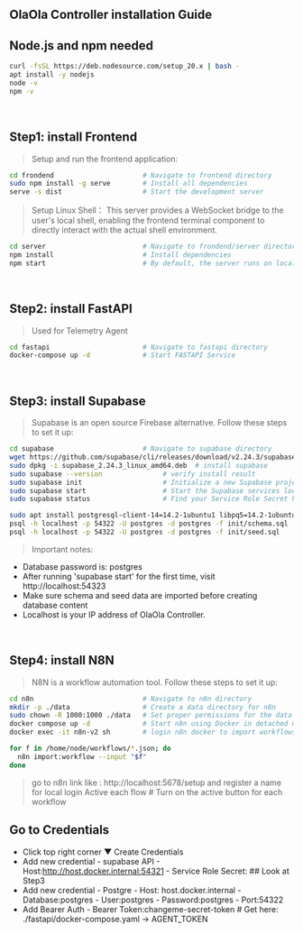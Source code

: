 ## OlaOla Controller installation Guide

## Node.js and npm needed
```bash
curl -fsSL https://deb.nodesource.com/setup_20.x | bash -
apt install -y nodejs
node -v  
npm -v
```
<br>

## Step1: install Frontend 
> Setup and run the frontend application:

```bash
cd frondend                      # Navigate to frontend directory
sudo npm install -g serve        # Install all dependencies
serve -s dist                    # Start the development server
```

> Setup Linux Shell： This server provides a WebSocket bridge to the user's local shell, enabling the frontend terminal component to directly interact with the actual shell environment.

```bash
cd server                        # Navigate to frondend/server directory
npm install                      # Install dependencies
npm start                        # By default, the server runs on localhost:3001. The frontend terminal will automatically connect via WebSocket.
```
<br>

## Step2: install FastAPI 
>Used for Telemetry Agent

```bash
cd fastapi                       # Navigate to fastapi directory
docker-compose up -d             # Start FASTAPI Service
```
<br>

## Step3: install Supabase 
> Supabase is an open source Firebase alternative. Follow these steps to set it up:

```bash
cd supabase                      # Navigate to supabase directory
wget https://github.com/supabase/cli/releases/download/v2.24.3/supabase_2.24.3_linux_amd64.deb   # download .deb 
sudo dpkg -i supabase_2.24.3_linux_amd64.deb  # install supabase
sudo supabase --version               # verify install result
sudo supabase init                    # Initialize a new Supabase project
sudo supabase start                   # Start the Supabase services locally
sudo supabase status                  # Find your Service Role Secret here

sudo apt install postgresql-client-14=14.2-1ubuntu1 libpq5=14.2-1ubuntu1   # Install psql client pls check available version 1st 'apt list -a postgresql-client-14'
psql -h localhost -p 54322 -U postgres -d postgres -f init/schema.sql   # Import database schema
psql -h localhost -p 54322 -U postgres -d postgres -f init/seed.sql     # Import initial data
```

> Important notes:
- Database password is: postgres
- After running 'supabase start' for the first time, visit http://localhost:54323 
- Make sure schema and seed data are imported before creating database content
- Localhost is your IP address of OlaOla Controller.
<br>

## Step4: install N8N
> N8N is a workflow automation tool. Follow these steps to set it up:

```bash
cd n8n                           # Navigate to n8n directory
mkdir -p ./data                  # Create a data directory for n8n
sudo chown -R 1000:1000 ./data   # Set proper permissions for the data directory
docker compose up -d             # Start n8n using Docker in detached mode
docker exec -it n8n-v2 sh        # login n8n docker to import workflows
```

```bash
for f in /home/node/workflows/*.json; do
  n8n import:workflow --input "$f"
done
```

> go to n8n link like : http://localhost:5678/setup and register a name for local login
> Active each flow   # Turn on the active button for each workflow

## Go to Credentials 
- Click top right corner ▼ Create Credentials 
- Add new credential - supabase API 
        - Host:http://host.docker.internal:54321 
        - Service Role Secret: ## Look at Step3
- Add new credential - Postgre
        - Host: host.docker.internal
        - Database:postgres
        - User:postgres
        - Password:postgres
        - Port:54322
- Add Bearer Auth
        - Bearer Token:changeme-secret-token          # Get here: ./fastapi/docker-compose.yaml -> AGENT_TOKEN
